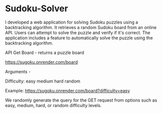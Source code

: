 # Sudoku-Solver

I developed a web application for solving Sudoku puzzles using a backtracking algorithm. It retrieves a random Sudoku board from an online API. Users can attempt to solve the puzzle and verify if it's correct. The application includes a feature to automatically solve the puzzle using the backtracking algorithm.

API
Get
Board - returns a puzzle board

https://sugoku.onrender.com/board

Arguments -

Difficulty:
easy
medium
hard
random

Example:  https://sugoku.onrender.com/board?difficulty=easy

We randomly generate the query for the GET request from options such as easy, medium, hard, or random difficulty levels.
